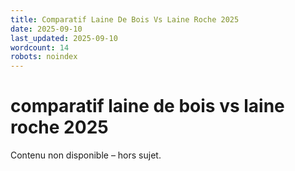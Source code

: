 ```yaml
---
title: Comparatif Laine De Bois Vs Laine Roche 2025
date: 2025-09-10
last_updated: 2025-09-10
wordcount: 14
robots: noindex
---
```


# comparatif laine de bois vs laine roche 2025

Contenu non disponible – hors sujet.
